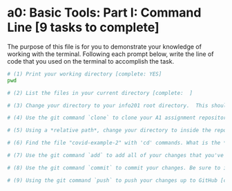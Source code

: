 # a0: Basic Tools: Part I: Command Line [9 tasks to complete]

The purpose of this file is for you to demonstrate your knowledge of working with the terminal. Following each prompt below, write the line of code that you used on the terminal to accomplish the task.

```bash
# (1) Print your working directory [complete: YES]
pwd

# (2) List the files in your current directory [complete:  ]

# (3) Change your directory to your info201 root directory.  This should be `~/Documents/info201`. [complete:  ]

# (4) Use the git command `clone` to clone your A1 assignment repository from GitHub to your `assignments` directory [complete:  ]

# (5) Using a *relative path*, change your directory to inside the repository you just cloned [complete:  ]

# (6) Find the file "covid-example-2" with 'cd' commands. What is the *absolute path* to this file? [complete:  ]

# (7) Use the git command `add` to add all of your changes that you've made to this and other files (if any) [complete:  ]

# (8) Use the git command `commit` to commit your changes. Be sure to include a *descriptive message* [complete:  ]

# (9) Using the git command `push` to push your changes up to GitHub [complete: ]

```
